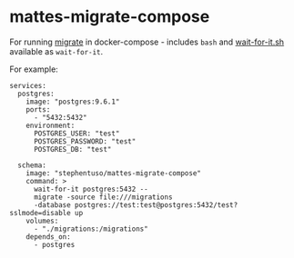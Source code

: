 # mattes-migrate-compose

For running [migrate](https://github.com/mattes/migrate) in docker-compose - includes `bash` and [wait-for-it.sh](https://github.com/vishnubob/wait-for-it) available as `wait-for-it`.

For example:

```
services:
  postgres:
    image: "postgres:9.6.1"
    ports:
      - "5432:5432"
    environment:
      POSTGRES_USER: "test"
      POSTGRES_PASSWORD: "test"
      POSTGRES_DB: "test"

  schema:
    image: "stephentuso/mattes-migrate-compose"
    command: >
      wait-for-it postgres:5432 --
      migrate -source file:///migrations
      -database postgres://test:test@postgres:5432/test?sslmode=disable up
    volumes:
      - "./migrations:/migrations"
    depends_on:
      - postgres
```